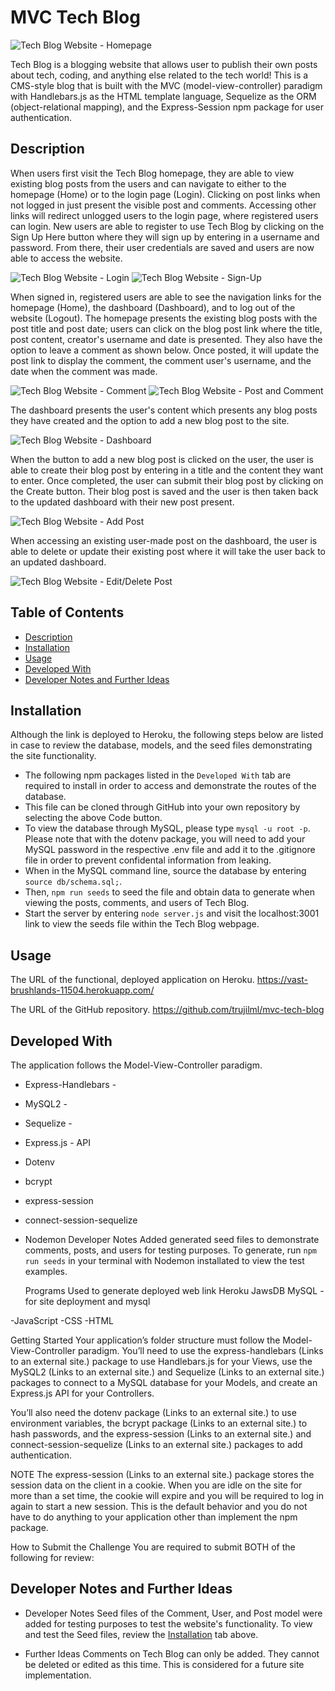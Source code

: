 # MVC Tech Blog

![Tech Blog Website - Homepage](./demo/techblog-1.png)

Tech Blog is a blogging website that allows user to publish their own posts about tech, coding, and anything else related to the tech world! This is a CMS-style blog that is built with the MVC (model-view-controller) paradigm with Handlebars.js as the HTML template language, Sequelize as the ORM (object-relational mapping), and the Express-Session npm package for user authentication. 

## Description

When users first visit the Tech Blog homepage, they are able to view existing blog posts from the users and can navigate to either to the homepage (Home) or to the login page (Login). Clicking on post links when not logged in just present the visible post and comments. Accessing other links will redirect unlogged users to the login page, where registered users can login. New users are able to register to use Tech Blog by clicking on the Sign Up Here button where they will sign up by entering in a username and password. From there, their user credentials are saved and users are now able to access the website.

![Tech Blog Website - Login](./demo/techblog-2.png)
![Tech Blog Website - Sign-Up](./demo/techblog-3.png)

When signed in, registered users are able to see the navigation links for the homepage (Home), the dashboard (Dashboard), and to log out of the website (Logout).  The homepage presents the existing blog posts with the post title and post date; users can click on the blog post link where the title, post content, creator's username and date is presented. They also have the option to leave a comment as shown below. Once posted, it will update the post link to display the comment, the comment user's username, and the date when the comment was made.

![Tech Blog Website - Comment](./demo/techblog-5.png)
![Tech Blog Website - Post and Comment](./demo/techblog-6.png)

The dashboard presents the user's content which presents any blog posts they have created and the option to add a new blog post to the site.

![Tech Blog Website - Dashboard](./demo/techblog-7.png)

When the button to add a new blog post is clicked on the user, the user is able to create their blog post by entering in a title and the content they want to enter. Once completed, the user can submit their blog post by clicking on the Create button. Their blog post is saved and the user is then taken back to the updated dashboard with their new post present.

![Tech Blog Website - Add Post](./demo/techblog-4.png)

When accessing an existing user-made post on the dashboard, the user is able to delete or update their existing post where it will take the user back to an updated dashboard.

![Tech Blog Website - Edit/Delete Post](./demo/techblog-8.png)

## Table of Contents
- [Description](#Description)
- [Installation](#Installation)
- [Usage](#Usage)
- [Developed With](#Developed-With)
- [Developer Notes and Further Ideas](#Developer-Notes-and-Further-Ideas)

## Installation
Although the link is deployed to Heroku, the following steps below are listed in case to review the database, models, and the seed files demonstrating the site functionality.

- The following npm packages listed in the `Developed With` tab are required to install in order to access and demonstrate the routes of the database.
- This file can be cloned through GitHub into your own repository by selecting the above Code button.
- To view the database through MySQL, please type `mysql -u root -p`. Please note that with the dotenv package, you will need to add your MySQL password in the respective .env file and add it to the .gitignore file in order to prevent confidental information from leaking.
- When in the MySQL command line, source the database by entering `source db/schema.sql;`.
- Then, `npm run seeds` to seed the file and obtain data to generate when viewing the posts, comments, and users of Tech Blog.
- Start the server by entering `node server.js` and visit the localhost:3001 link to view the seeds file within the Tech Blog webpage.

## Usage
The URL of the functional, deployed application on Heroku.
https://vast-brushlands-11504.herokuapp.com/

The URL of the GitHub repository. 
https://github.com/trujilml/mvc-tech-blog

## Developed With
The application follows the Model-View-Controller paradigm.
- Express-Handlebars - 
- MySQL2 - 
- Sequelize - 
- Express.js - API 

- Dotenv 
- bcrypt 
- express-session 
- connect-session-sequelize 

 
-  Nodemon 
Developer Notes
Added generated seed files to demonstrate comments, posts, and users for testing purposes. To generate, run `npm run seeds` in your terminal with Nodemon installated to view the test examples.


    Programs Used to generate deployed web link 
Heroku 
JawsDB MySQL - for site deployment and mysql 

-JavaScript 
-CSS
-HTML



Getting Started
Your application’s folder structure must follow the Model-View-Controller paradigm. You’ll need to use the express-handlebars (Links to an external site.) package to use Handlebars.js for your Views, use the MySQL2 (Links to an external site.) and Sequelize (Links to an external site.) packages to connect to a MySQL database for your Models, and create an Express.js API for your Controllers.

You’ll also need the dotenv package (Links to an external site.) to use environment variables, the bcrypt package (Links to an external site.) to hash passwords, and the express-session (Links to an external site.) and connect-session-sequelize (Links to an external site.) packages to add authentication.

NOTE
The express-session (Links to an external site.) package stores the session data on the client in a cookie. When you are idle on the site for more than a set time, the cookie will expire and you will be required to log in again to start a new session. This is the default behavior and you do not have to do anything to your application other than implement the npm package.

How to Submit the Challenge
You are required to submit BOTH of the following for review:

## Developer Notes and Further Ideas

- Developer Notes
Seed files of the Comment, User, and Post model were added for testing purposes to test the website's functionality. To view and test the Seed files, review the [Installation](#Installation) tab above. 

- Further Ideas
Comments on Tech Blog can only be added. They cannot be deleted or edited as this time. This is considered for a future site implementation.